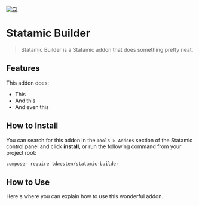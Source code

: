 [![CI](https://github.com/tdwesten/statamic-builder/actions/workflows/ci.yml/badge.svg)](https://github.com/tdwesten/statamic-builder/actions/workflows/ci.yml)

# Statamic Builder

> Statamic Builder is a Statamic addon that does something pretty neat.

## Features

This addon does:

- This
- And this
- And even this

## How to Install

You can search for this addon in the `Tools > Addons` section of the Statamic control panel and click **install**, or run the following command from your project root:

```bash
composer require tdwesten/statamic-builder
```

## How to Use

Here's where you can explain how to use this wonderful addon.
